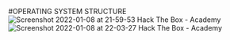 #OPERATING SYSTEM STRUCTURE
![Screenshot 2022-01-08 at 21-59-53 Hack The Box - Academy](https://user-images.githubusercontent.com/21301377/148647092-17c9729d-9b8c-4c38-912b-6f18ad548eca.png)
![Screenshot 2022-01-08 at 22-03-27 Hack The Box - Academy](https://user-images.githubusercontent.com/21301377/148647099-24aa7dd0-6d73-4dbb-9d94-8efa304612dc.png)
